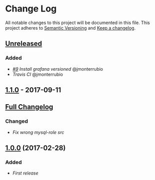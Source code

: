 # Change Log
All notable changes to this project will be documented in this file.
This project adheres to [Semantic Versioning](http://semver.org/) and [Keep a changelog](https://github.com/olivierlacan/keep-a-changelog).

## [Unreleased]
### Added
- *[#9](https://github.com/idealista/grafana-role/issues/9) Install grafana versioned* @jmonterrubio
- *Travis CI* @jmonterrubio

## [1.1.0] - 2017-09-11
## [Full Changelog](https://github.com/idealista/grafana-role/compare/1.0.0...1.1.0)
### Changed
- *Fix wrong mysql-role src*

## [1.0.0] (2017-02-28)
### Added
- *First release*

[Unreleased]: https://github.com/idealista/grafana-role/tree/develop
[1.1.0]: https://github.com/idealista/grafana-role/tree/1.1.0
[1.0.0]: https://github.com/idealista/grafana-role/tree/1.0.0
